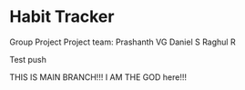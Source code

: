 # Habit Tracker
Group Project
Project team:
  Prashanth VG
  Daniel S
  Raghul R

Test push

THIS IS MAIN BRANCH!!! I AM THE GOD here!!!